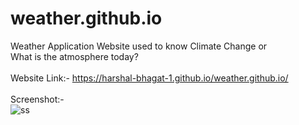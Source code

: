 # weather.github.io
Weather Application Website used to know Climate Change or
<br>What is the atmosphere today?<br><br>
Website Link:- https://harshal-bhagat-1.github.io/weather.github.io/
<br><br>
Screenshot:-<br>
![ss](https://user-images.githubusercontent.com/80598599/138172556-9563fce1-670a-416c-9b25-8bb8066cff80.png)

